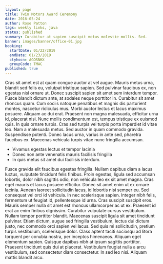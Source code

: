 ```yaml
---
layout: page
title: Twin Motors Award Ceremony
date: 2016-05-24
author: Rose Patton
tags: weekly links, java
status: published
summary: Curabitur at sapien suscipit metus molestie mollis. Sed.
banner: images/banner/office-01.jpg
booking:
  startDate: 01/22/2019
  endDate: 01/23/2019
  ctyhocn: AGOSNHX
  groupCode: TMAC
published: true
---
```

Cras sit amet est at quam congue auctor at vel augue. Mauris metus urna, blandit sed felis eu, volutpat tristique sapien. Sed pulvinar faucibus ex, non egestas nisl ornare ut. Donec suscipit sapien sit amet sem interdum tempor. Fusce blandit dictum ante, at sodales neque porttitor in. Curabitur sit amet rhoncus quam. Cum sociis natoque penatibus et magnis dis parturient montes, nascetur ridiculus mus. Morbi auctor lectus et lacus maximus posuere. Aliquam ac dui erat. Praesent non magna malesuada, efficitur urna id, placerat nisi. Nunc mollis condimentum est, tempus tristique ex euismod quis.
In quis ornare turpis. Cras sed turpis vel turpis porta imperdiet id vitae leo. Nam a malesuada metus. Sed auctor in quam commodo gravida. Suspendisse potenti. Donec lacus urna, varius in ante sed, pharetra faucibus ex. Maecenas vehicula turpis vitae nunc fringilla accumsan.

* Vivamus egestas lectus et tempor lacinia
* Donec non ante venenatis mauris facilisis fringilla
* In quis metus sit amet dui facilisis interdum.

Fusce gravida elit faucibus egestas fringilla. Nullam dapibus diam a lacus luctus, vulputate tincidunt felis finibus. Proin egestas, ligula sed accumsan lobortis, dolor nibh sagittis odio, non vehicula leo ex sit amet magna. Cras eget mauris et lacus posuere efficitur. Donec sit amet enim ut ex ornare lacinia. Aenean laoreet sollicitudin lacus, id lobortis nisi semper eu. Sed consequat vel orci id vehicula. In nec scelerisque sapien. Integer nibh felis, fermentum ut feugiat id, pellentesque id urna. Cras suscipit suscipit eros. Mauris semper nulla sit amet est rhoncus ullamcorper ac ut ex. Praesent id erat ac enim finibus dignissim. Curabitur vulputate cursus vestibulum. Nullam tempor porttitor blandit.
Maecenas suscipit ligula sit amet tincidunt pulvinar. Etiam dictum, augue sed fringilla vestibulum, lectus dui dictum justo, nec commodo orci sapien vel lacus. Sed quis mi sollicitudin, pretium turpis vestibulum, scelerisque dolor. Class aptent taciti sociosqu ad litora torquent per conubia nostra, per inceptos himenaeos. Aliquam eget elementum sapien. Quisque dapibus nibh at ipsum sagittis porttitor. Praesent tincidunt quis dui at placerat. Vestibulum feugiat nulla a arcu vestibulum, sed consectetur diam consectetur. In sed leo nisi. Aliquam mattis blandit arcu.

